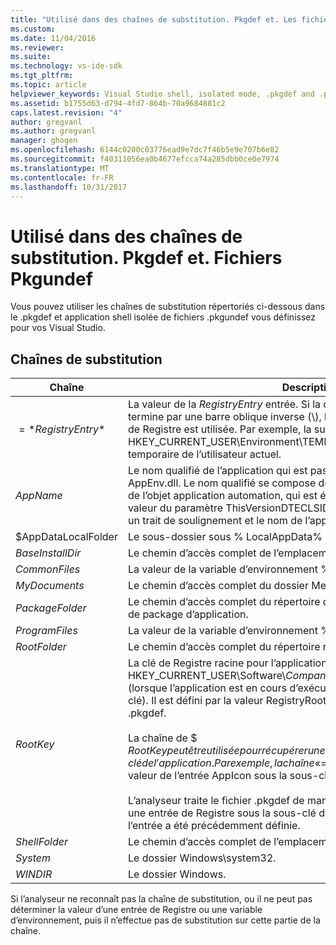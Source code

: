 ```yaml
---
title: "Utilisé dans des chaînes de substitution. Pkgdef et. Les fichiers Pkgundef | Documents Microsoft"
ms.custom: 
ms.date: 11/04/2016
ms.reviewer: 
ms.suite: 
ms.technology: vs-ide-sdk
ms.tgt_pltfrm: 
ms.topic: article
helpviewer_keywords: Visual Studio shell, isolated mode, .pkgdef and .pkgundef files
ms.assetid: b1755d63-d794-4fd7-864b-70a9684881c2
caps.latest.revision: "4"
author: gregvanl
ms.author: gregvanl
manager: ghogen
ms.openlocfilehash: 6144c0200c03776ead9e7dc7f46b5e9e707b6e82
ms.sourcegitcommit: f40311056ea0b4677efcca74a285dbb0ce0e7974
ms.translationtype: MT
ms.contentlocale: fr-FR
ms.lasthandoff: 10/31/2017
---
```

# <a name="substitution-strings-used-in-pkgdef-and-pkgundef-files"></a>Utilisé dans des chaînes de substitution. Pkgdef et. Fichiers Pkgundef
Vous pouvez utiliser les chaînes de substitution répertoriés ci-dessous dans le .pkgdef et application shell isolée de fichiers .pkgundef vous définissez pour vos Visual Studio.  
  
## <a name="substitution-strings"></a>Chaînes de substitution  
  
|Chaîne|Description|  
|------------|-----------------|  
|$=*RegistryEntry*$|La valeur de la *RegistryEntry* entrée. Si la chaîne d’entrée de Registre se termine par une barre oblique inverse (\\), la valeur par défaut de la sous-clé de Registre est utilisée. Par exemple, la substitution de chaîne $= HKEY_CURRENT_USER\Environment\TEMP$ est développé dans le dossier temporaire de l’utilisateur actuel.|  
|$AppName$|Le nom qualifié de l’application qui est passée pour les points d’entrée AppEnv.dll. Le nom qualifié se compose de l’identificateur de classe (CLSID) de l’objet application automation, qui est également enregistré comme la valeur du paramètre ThisVersionDTECLSID dans le fichier .pkgdef de projet, un trait de soulignement et le nom de l’application.|  
|$AppDataLocalFolder|Le sous-dossier sous % LocalAppData% pour cette application.|  
|$BaseInstallDir$|Le chemin d’accès complet de l’emplacement où Visual Studio a été installé.|  
|$CommonFiles$|La valeur de la variable d’environnement % %CommonProgramFiles.|  
|$MyDocuments$|Le chemin d’accès complet du dossier Mes Documents de l’utilisateur actuel.|  
|$PackageFolder$|Le chemin d’accès complet du répertoire qui contient les fichiers d’assembly de package d’application.|  
|$ProgramFiles$|La valeur de la variable d’environnement % ProgramFiles%.|  
|$RootFolder$|Le chemin d’accès complet du répertoire racine de l’application.|  
|$RootKey$|La clé de Registre racine pour l’application. Par défaut la racine est HKEY_CURRENT_USER\Software\\*CompanyName*\\*nom_projet*\\*VersionNumber* (lorsque l’application est en cours d’exécution, _Config est ajoutée à cette clé). Il est défini par la valeur RegistryRoot dans le *SolutionName*fichier .pkgdef.<br /><br /> La chaîne de $ $RootKey peut être utilisée pour récupérer une valeur de Registre sous la sous-clé de l’application. Par exemple, la chaîne « $= $RootKey$ \AppIcon$ » retourne la valeur de l’entrée AppIcon sous la sous-clé de racine d’application.<br /><br /> L’analyseur traite le fichier .pkgdef de manière séquentielle et peut accéder à une entrée de Registre sous la sous-clé de l’application uniquement si l’entrée a été précédemment définie.|  
|$ShellFolder$|Le chemin d’accès complet de l’emplacement où Visual Studio a été installé.|  
|$System$|Le dossier Windows\system32.|  
|$WINDIR$|Le dossier Windows.|  
  
 Si l’analyseur ne reconnaît pas la chaîne de substitution, ou il ne peut pas déterminer la valeur d’une entrée de Registre ou une variable d’environnement, puis il n’effectue pas de substitution sur cette partie de la chaîne.